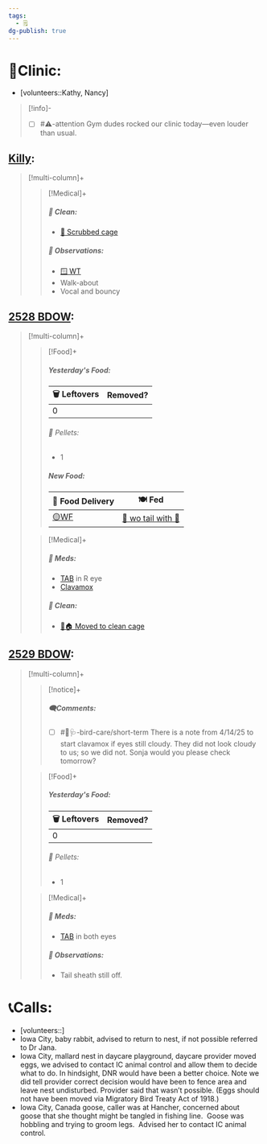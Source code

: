 ```yaml
---
tags:
  - 🗒️
dg-publish: true
---
```


# 🏥Clinic:
- [volunteers::Kathy, Nancy]

> [!info]-
> - [ ] #⚠️-attention Gym dudes rocked our clinic today—even louder than usual.

## [Killy](../RARE%20Birds/Ed%20Birds/Killy.md):
> [!multi-column]+
>
>> [!Medical]+
>>##### 🫧 Clean:
>> - [🧽 Scrubbed cage](../Admin/Codes/Scrubbed%20cage.md)
>>
>> ##### 🔭 Observations:
>> - [🪟 WT](../Admin/Codes/Window%20time.md)
>> - Walk-about
>> - Vocal and bouncy

## [2528 BDOW](../RARE%20Birds/2528%20BDOW.md):
> [!multi-column]+
>
>> [!Food]+
>>##### Yesterday's Food:
>> |🗑️ Leftovers| Removed?
>> |---|---|
>>|0|
>>
>>###### 💩 Pellets:
>>- 1
>>
>>##### New Food:
>> |🚚 Food Delivery| 🍽️ Fed|
>> |---|---|
>>|[🟡WF](../Admin/Codes/Whole%20food.md)|[🐀 wo tail with 💊](../Admin/Codes/Food/Rat%20wo%20tail%20with%20meds.md)
>>
>
>> [!Medical]+
>>##### 💊 Meds:
>> - [TAB](../Admin/Codes/Medication/Triple%20Antibiotic.md) in R eye
>> - [Clavamox](../Admin/Codes/Medication/Clavamox.md)
>>
>>##### 🫧 Clean:
>> - [🧼🏠 Moved to clean cage](../Admin/Codes/Moved%20to%20clean%20cage.md)
>>

## [2529 BDOW](../RARE%20Birds/2529%20BDOW.md):
> [!multi-column]+
>
>> [!notice]+
>>##### 🗨️Comments:
>> - [ ] #🦅🩺-bird-care/short-term There is a note from 4/14/25 to start clavamox if eyes still cloudy. They did not look cloudy to us; so we did not. Sonja would you please check tomorrow?
>
>> [!Food]+
>>##### Yesterday's Food:
>> |🗑️ Leftovers| Removed?
>> |---|---|
>>|0|
>>
>>###### 💩 Pellets:
>>- 1
>
>> [!Medical]+
>>##### 💊 Meds:
>> - [TAB](../Admin/Codes/Medication/Triple%20Antibiotic.md) in both eyes
>>
>> ##### 🔭 Observations:
>> - Tail sheath still off.

# 📞Calls:
- [volunteers::]
- Iowa City, baby rabbit, advised to return to nest, if not possible referred to Dr Jana. 
- Iowa City, mallard nest in daycare playground, daycare provider moved eggs, we advised to contact IC animal control and allow them to decide what to do. In hindsight, DNR would have been a better choice. Note we did tell provider correct decision would have been to fence area and leave nest undisturbed. Provider said that wasn’t possible. (Eggs should not have been moved via Migratory Bird Treaty Act of 1918.)
- Iowa City, Canada goose, caller was at Hancher, concerned about goose that she thought might be tangled in fishing line.  Goose was hobbling and trying to groom legs.  Advised her to contact IC animal control.  

